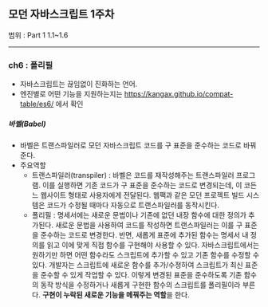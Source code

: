 ## 모던 자바스크립트 1주차

범위 : Part 1 1.1~1.6

---

### ch6 : 폴리필

- 자바스크립트는 끊임없이 진화하는 언어.
- 엔진별로 어떤 기능을 지원하는지는 https://kangax.github.io/compat-table/es6/ 에서 확인

##### 바벨(Babel)

- 바벨은 트랜스파일러로 모던 자바스크립트 코드를 구 표준을 준수하는 코드로 바꿔준다.
- 주요역할
  - 트랜스파일러(transpiler) : 바벨은 코드를 재작성해주는 트랜스파일러 프로그램. 이를 실행하면 기존 코드가 구 표준을 준수하는 코드로 변경되는데, 이 코든느 웹사이트 형태로 사용자에게 전달된다. 웹팩과 같은 모던 프로젝트 빌드 시스템은 코드가 수정될 때마다 자동으로 트랜스파일러를 동작시킨다.
  - 폴리필 : 명세서에는 새로운 문법이나 기존에 없던 내장 함수에 대한 정의가 추가된다. 새로운 문법을 사용하여 코드를 작성하면 트랜스파일러는 이를 구 표준을 준수하는 코드로 변경한다. 반면, 새롭게 표준에 추가된 함수는 명세서 내 정의를 읽고 이에 맞게 직접 함수를 구현해야 사용할 수 있다. 자바스크립트에서는 원하기만 하면 어떤 함수라도 스크립트에 추가할 수 있고 기존 함수를 수정할 수 있다. 개발자는 스크립트에 새로운 함수를 추가/수정하여 스크립트가 최신 표준을 준수할 수 있게 작업할 수 있다. 이렇게 변경된 표준을 준수하도록 기존 함수의 동작 방식을 수정하거나 새롭게 구현한 함수의 스크립트를 폴리필이라 부른다. **구현이 누락된 새로운 기능을 메꿔주는 역할**을 한다.
